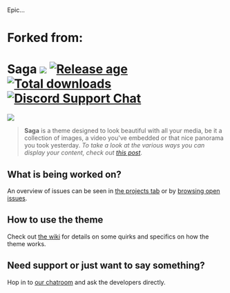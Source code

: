 Epic...

# Forked from:
Saga [![](https://img.shields.io/github/release/Reedyn/Saga.svg?style=flat-square&label=Current%20release)](http://github.com/Reedyn/Saga/releases/latest) [![Release age](https://img.shields.io/github/release-date/Reedyn/Saga.svg?style=flat-square&label=Last%20release&colorB=007ec6)](http://github.com/Reedyn/Saga/releases/latest) [![Total downloads](https://img.shields.io/github/downloads/Reedyn/Saga/total.svg?style=flat-square&label=Downloads)](http://github.com/Reedyn/Saga/releases/latest) [![Discord Support Chat](http://gustavlindqvist.se/content/images/2016/02/Discord-Button-2.svg)](https://discord.gg/aY34ACs)
====

[![](https://saga.gustavlindqvist.se/content/images/2018/07/Saga-2.jpg)](http://saga.gustavlindqvist.se/2014/09/22/welcome-to-ghost/)

> **Saga** is a theme designed to look beautiful with all your media, be it a collection of images, a video you've embedded or that nice panorama you took yesterday. *To take a look at the various ways you can display your content, check out [this post](http://saga.gustavlindqvist.se/2014/09/22/welcome-to-ghost/)*.

## What is being worked on?

An overview of issues can be seen in [the projects tab](https://github.com/Reedyn/Saga/projects) or by [browsing open issues](https://github.com/Reedyn/Saga/issues).

## How to use the theme

Check out [the wiki](https://github.com/Reedyn/Saga/wiki) for details on some quirks and specifics on how the theme works.

## Need support or just want to say something?

Hop in to [our chatroom](https://discord.gg/0hxZF1kYaZ4M65fL) and ask the developers directly.
